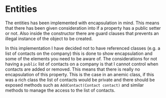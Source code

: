 ﻿# Entities
The entities has been implemented with encapsulation in mind. This means that there has been given consideration into if a property has a public setter or not. Also inside the constructor there are guard clauses that prevents an illegal instance of the object to be created.

In this implementation I have decided not to have referenced classes (e.g. a list of contacts on the company) this is done to show encapsulation and some of the elements you need to be aware of. The considerations for not having a `public` list of contacts on a company is that I cannot control when contacts are added or removed. This means that there is really no encapsulation of this property. This is the case in an anemic class, if this was a rich class the list of contacts would be private and there should be exposed methods such as `AddContact(Contact contact)` and similar methods to manage the access to the list of contacts.